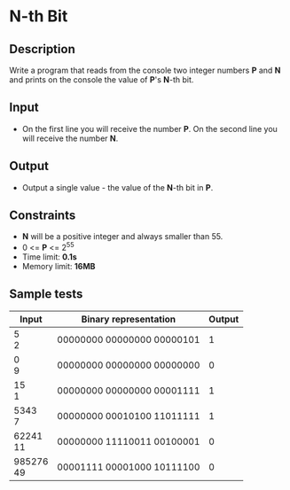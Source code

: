 # N-th Bit

## Description
Write a program that reads from the console two integer numbers **P** and **N** and prints on the console the value of **P**'s **N**-th bit. 

## Input
- On the first line you will receive the number **P**. On the second line you will receive the number **N**.

## Output
- Output a single value - the value of the **N**-th bit in **P**.

## Constraints
- **N** will be a positive integer and always smaller than 55.
- 0 <= **P** <= 2<sup>55</sup>
- Time limit: **0.1s**
- Memory limit: **16MB**

## Sample tests

|     Input       | Binary representation      | Output |
|-----------------|----------------------------|--------|
| 5<br/>2         | 00000000 00000000 00000101 | 1      |
| 0<br/>9         | 00000000 00000000 00000000 | 0      |
| 15<br/>1        | 00000000 00000000 00001111 | 1      |
| 5343<br/>7      | 00000000 00010100 11011111 | 1      |
| 62241<br/>11    | 00000000 11110011 00100001 | 0      |
| 985276<br/>49   | 00001111 00001000 10111100 | 0      |